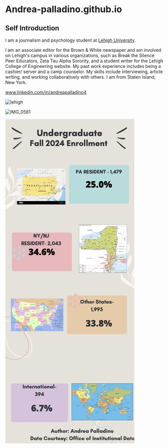 # Andrea-palladino.github.io

## Self Introduction

I am a journalism and psychology student at [Lehigh University](https://www2.lehigh.edu). 

I am an associate editor for the Brown & White newspaper and am involved on Lehigh's campus in various organizations, such as Break the Silence Peer Educators, Zeta Tau Alpha Sorority, and a student writer for the Lehigh College of Engineering website. My past work experience includes being a cashier/ server and a camp counselor. My skills include interviewing, article writing, and working collaboratively with others. I am from Staten Island, New York. 

www.linkedin.com/in/andreapalladino4

![lehigh](https://www.usnews.com/dims4/USNEWS/82d48bb/17177859217/resize/800x540%3E/quality/85/?url=https%3A%2F%2Fmedia.beam.usnews.com%2F7b%2Fa7c6a18fa04802daacbf11bcef0d79%2Fcollege-photo_35953.jpg)

![IMG_0581](https://github.com/user-attachments/assets/ca1390f7-219a-4cb4-bc55-45413707ca2a)

![students](https://raw.githubusercontent.com/andrea-palladino/Andrea-palladino.github.io/a08a4f3145ebbd54e1ac835ef3bb4b0014c6539f/First-Year%20Class%20Fall%202024%20Enrollment.jpg)
